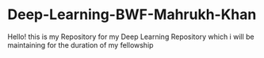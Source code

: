 # Deep-Learning-BWF-Mahrukh-Khan

Hello! this is my Repository for my Deep Learning Repository which i will be maintaining for the duration
of my fellowship
